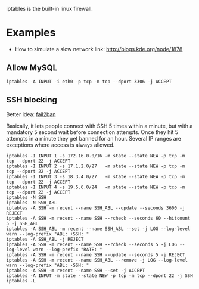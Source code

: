 iptables is the built-in linux firewall.

# Examples

- How to simulate a slow network link: http://blogs.kde.org/node/1878

## Allow MySQL

```
iptables -A INPUT -i eth0 -p tcp -m tcp --dport 3306 -j ACCEPT
```

## SSH blocking

Better idea: [fail2ban](https://www.fail2ban.org)

Basically, it lets people connect with SSH 5 times within a minute, but with a mandatory 5 second wait before connection attempts.  Once they hit 5 attempts in a minute they get banned for an hour. Several IP ranges are exceptions where access is always allowed.

```
iptables -I INPUT 1 -s 172.16.0.0/16 -m state --state NEW -p tcp -m tcp --dport 22 -j ACCEPT
iptables -I INPUT 2 -s 17.1.2.0/27   -m state --state NEW -p tcp -m tcp --dport 22 -j ACCEPT
iptables -I INPUT 3 -s 18.3.4.0/27   -m state --state NEW -p tcp -m tcp --dport 22 -j ACCEPT
iptables -I INPUT 4 -s 19.5.6.0/24   -m state --state NEW -p tcp -m tcp --dport 22 -j ACCEPT
iptables -N SSH
iptables -N SSH_ABL
iptables -A SSH -m recent --name SSH_ABL --update --seconds 3600 -j REJECT
iptables -A SSH -m recent --name SSH --rcheck --seconds 60 --hitcount 5 -j SSH_ABL
iptables -A SSH_ABL -m recent --name SSH_ABL --set -j LOG --log-level warn --log-prefix "ABL: +SSH: "
iptables -A SSH_ABL -j REJECT
iptables -A SSH -m recent --name SSH --rcheck --seconds 5 -j LOG --log-level warn --log-prefix "RATE: "
iptables -A SSH -m recent --name SSH --update --seconds 5 -j REJECT
iptables -A SSH -m recent --name SSH_ABL --remove -j LOG --log-level warn --log-prefix "ABL: -SSH: "
iptables -A SSH -m recent --name SSH --set -j ACCEPT
iptables -A INPUT -m state --state NEW -p tcp -m tcp --dport 22 -j SSH
iptables -L
```
